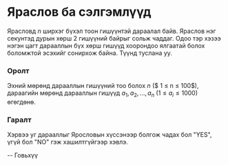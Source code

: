 Яраслов ба сэлгэмлүүд
=====================
Ярасловд $n$ ширхэг бүхэл тоон гишүүнтэй дараалал байв. Яраслов нэг секунтэд дурын хөрш $2$ гишүүний байрыг сольж чаддаг. Одоо тэр хэзээ нэгэн цагт дарааллын бүх хөрш гишүүд хоорондоо ялгаатай болох боломжтой эсэхийг сонирхож байна. Түүнд туслана уу.


### Оролт
Эхний мөрөнд дарааллын гишүүний тоо болох $n$ ($ 1 ≤ n ≤ 100$), дараагийн мөрөнд дарааллын гишүүд $a_1, a_2, ... , a_n$ ($1 ≤ a_i ≤ 1000$) өгөгдөнө.


### Гаралт
Хэрвээ уг дарааллыг Ярословын хүссэнээр болгож чадах бол "YES", үгүй бол "NO" гэж хашилтгүйгээр хэвлэ.

-- Говьхүү
